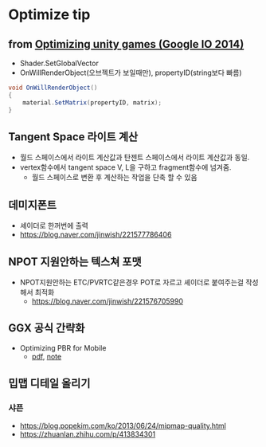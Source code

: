 # Optimize tip

## from [Optimizing unity games (Google IO 2014)](https://www.slideshare.net/AlexanderDolbilov/google-i-o-2014)

- Shader.SetGlobalVector
- OnWillRenderObject(오브젝트가 보일때만), propertyID(string보다 빠름)

``` cs
void OnWillRenderObject()
{
    material.SetMatrix(propertyID, matrix);
}
```

## Tangent Space 라이트 계산

- 월드 스페이스에서 라이트 계산값과 탄젠트 스페이스에서 라이트 계산값과 동일.
- vertex함수에서 tangent space V, L을 구하고 fragment함수에 넘겨줌.
  - 월드 스페이스로 변환 후 계산하는 작업을 단축 할 수 있음

## 데미지폰트

- 셰이더로 한꺼번에 출력
- <https://blog.naver.com/jinwish/221577786406>

## NPOT 지원안하는 텍스쳐 포맷

- NPOT지원안하는 ETC/PVRTC같은경우 POT로 자르고 셰이더로 붙여주는걸 작성해서 최적화
  - <https://blog.naver.com/jinwish/221576705990>

## GGX 공식 간략화

- Optimizing PBR for Mobile
  - [pdf](https://community.arm.com/cfs-file/__key/communityserver-blogs-components-weblogfiles/00-00-00-20-66/siggraph2015_2D00_mmg_2D00_renaldas_2D00_slides.pdf), [note](https://community.arm.com/cfs-file/__key/communityserver-blogs-components-weblogfiles/00-00-00-20-66/siggraph2015_2D00_mmg_2D00_renaldas_2D00_notes.pdf)

## 밉맵 디테일 올리기

### 샤픈

- <https://blog.popekim.com/ko/2013/06/24/mipmap-quality.html>
- <https://zhuanlan.zhihu.com/p/413834301>
